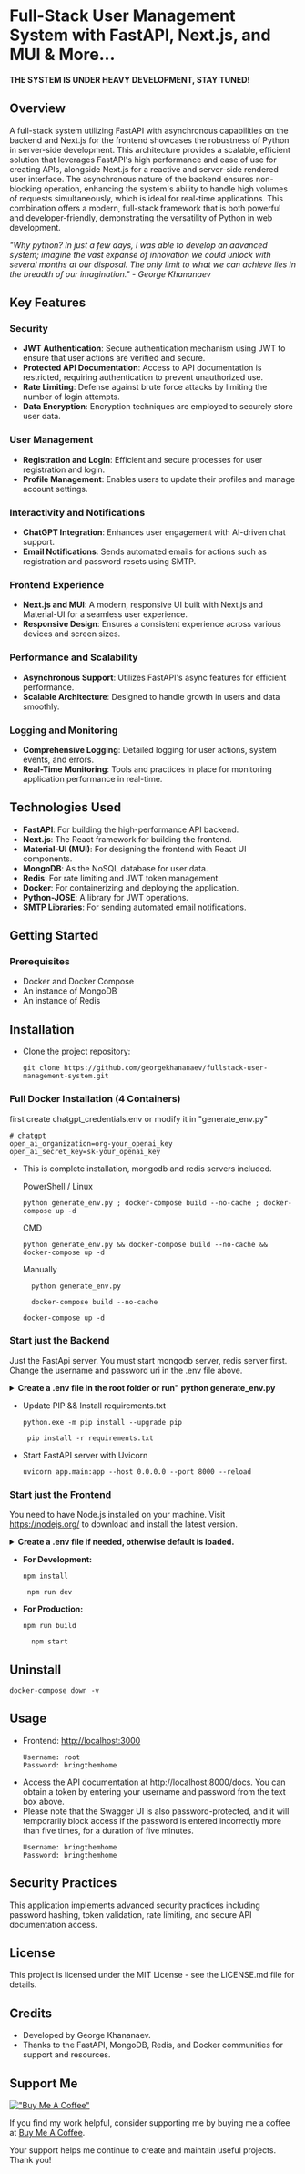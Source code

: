# Full-Stack User Management System with FastAPI, Next.js, and MUI & More...
**THE SYSTEM IS UNDER HEAVY DEVELOPMENT, STAY TUNED!**

## Overview

A full-stack system utilizing FastAPI with asynchronous capabilities on the backend and Next.js for the frontend showcases the robustness of Python in server-side development. This architecture provides a scalable, efficient solution that leverages FastAPI's high performance and ease of use for creating APIs, alongside Next.js for a reactive and server-side rendered user interface. The asynchronous nature of the backend ensures non-blocking operation, enhancing the system's ability to handle high volumes of requests simultaneously, which is ideal for real-time applications. This combination offers a modern, full-stack framework that is both powerful and developer-friendly, demonstrating the versatility of Python in web development.

_"Why python? In just a few days, I was able to develop an advanced system; imagine the vast expanse of innovation we
could unlock with several months at our disposal. The only limit to what we can achieve lies in the breadth of our
imagination." - George Khananaev_

## Key Features

### Security
- **JWT Authentication**: Secure authentication mechanism using JWT to ensure that user actions are verified and secure.
- **Protected API Documentation**: Access to API documentation is restricted, requiring authentication to prevent unauthorized use.
- **Rate Limiting**: Defense against brute force attacks by limiting the number of login attempts.
- **Data Encryption**: Encryption techniques are employed to securely store user data.


### User Management
- **Registration and Login**: Efficient and secure processes for user registration and login.
- **Profile Management**: Enables users to update their profiles and manage account settings.

### Interactivity and Notifications
- **ChatGPT Integration**: Enhances user engagement with AI-driven chat support.
- **Email Notifications**: Sends automated emails for actions such as registration and password resets using SMTP.

### Frontend Experience
- **Next.js and MUI**: A modern, responsive UI built with Next.js and Material-UI for a seamless user experience.
- **Responsive Design**: Ensures a consistent experience across various devices and screen sizes.

### Performance and Scalability
- **Asynchronous Support**: Utilizes FastAPI's async features for efficient performance.
- **Scalable Architecture**: Designed to handle growth in users and data smoothly.

### Logging and Monitoring
- **Comprehensive Logging**: Detailed logging for user actions, system events, and errors.
- **Real-Time Monitoring**: Tools and practices in place for monitoring application performance in real-time.

## Technologies Used

- **FastAPI**: For building the high-performance API backend.
- **Next.js**: The React framework for building the frontend.
- **Material-UI (MUI)**: For designing the frontend with React UI components.
- **MongoDB**: As the NoSQL database for user data.
- **Redis**: For rate limiting and JWT token management.
- **Docker**: For containerizing and deploying the application.
- **Python-JOSE**: A library for JWT operations.
- **SMTP Libraries**: For sending automated email notifications.

## Getting Started

### Prerequisites

- Docker and Docker Compose
- An instance of MongoDB
- An instance of Redis


## Installation
* Clone the project repository:
   ```shell
   git clone https://github.com/georgekhananaev/fullstack-user-management-system.git
   ```

### Full Docker Installation (4 Containers)

first create chatgpt_credentials.env or modify it in "generate_env.py"

```
# chatgpt
open_ai_organization=org-your_openai_key
open_ai_secret_key=sk-your_openai_key

```

* This is complete installation, mongodb and redis servers included.

  PowerShell / Linux
    ```shell
    python generate_env.py ; docker-compose build --no-cache ; docker-compose up -d
    ``` 
  CMD
    ```shell
    python generate_env.py && docker-compose build --no-cache && docker-compose up -d
    ```
  Manually
  ```shell
    python generate_env.py
    ```
  ```shell
    docker-compose build --no-cache
    ```
    ```shell
    docker-compose up -d
    ```
  
### Start just the Backend
Just the FastApi server. You must start mongodb server, redis server first. Change the username and password uri in the .env file above.

<details>
<summary><b>Create a .env file in the root folder or run" python generate_env.py</b></summary>
<p>

```text
# mongodb connection
mongodb_server=localhost
mongodb_port=27017
mongodb_username=bringthemhome
mongodb_password=bringthemhome

# fastapi
fastapi_ui_username=bringthemhome
fastapi_ui_password=bringthemhome
jwt_secret_key=bringthemhome
static_bearer_secret_key=bringthemhome
algorithm=HS256

# chatgpt
open_ai_organization=org-your_openai_key
open_ai_secret_key=sk-your_openai_key

# default root user
owner_username=root
owner_password=bringthemhome
owner_email=israel@israeli.com

# Initial email settings located in app/components/initial settings.py
```

Please note: mongodb uri should be "localhost" if you running it locally, or "mongodb" if you running it inside a docker
container
</p>
</details>

* Update PIP && Install requirements.txt
    ```shell
    python.exe -m pip install --upgrade pip
    ```
    ```shell
     pip install -r requirements.txt
    ```

* Start FastAPI server with Uvicorn

    ```shell
    uvicorn app.main:app --host 0.0.0.0 --port 8000 --reload
    ```

### Start just the Frontend
You need to have Node.js installed on your machine.
Visit https://nodejs.org/ to download and install the latest version.

<details>
<summary><b>Create a .env file if needed, otherwise default is loaded.</b></summary>
<p>

```text
# Set the URL for your backend here
NEXT_PUBLIC_API_BASE_URL=http://localhost:8000/api/v1

# The default value is 'bringthemhome'. Ensure this matches the 'static_bearer_secret_key' set in your backend.
NEXT_PUBLIC_API_KEY=static_bearer_secret_key
```

Please note: mongodb uri should be "localhost" if you running it locally, or "mongodb" if you running it inside a docker
container
</p>
</details>

* <b>For Development:</b>

    ```shell
    npm install
    ```
    ```shell
     npm run dev
    ```

* <b>For Production:</b>
    ```shell
    npm run build
    ```
  ```shell
    npm start
    ```

## Uninstall

  ```shell
  docker-compose down -v
  ```

## Usage

- Frontend: [http://localhost:3000](http://localhost:3000)
  ```swagger codegen
  Username: root
  Password: bringthemhome
  ```
* Access the API documentation at http://localhost:8000/docs. You can obtain a token by entering your username and password from the text box above. 
* Please note that the Swagger UI is also password-protected, and it will temporarily block access if the password is entered incorrectly more than five times, for a duration of five minutes.
  ```swagger codegen
  Username: bringthemhome
  Password: bringthemhome
  ```


## Security Practices
This application implements advanced security practices including password hashing, token validation, rate limiting, and secure API documentation access.

## License
This project is licensed under the MIT License - see the LICENSE.md file for details.

## Credits
- Developed by George Khananaev.
- Thanks to the FastAPI, MongoDB, Redis, and Docker communities for support and resources.

## Support Me

[!["Buy Me A Coffee"](https://www.buymeacoffee.com/assets/img/custom_images/orange_img.png)](https://www.buymeacoffee.com/georgekhananaev)

If you find my work helpful, consider supporting me by buying me a coffee at [Buy Me A Coffee](https://www.buymeacoffee.com/georgekhananaev). 

Your support helps me continue to create and maintain useful projects. Thank you!
